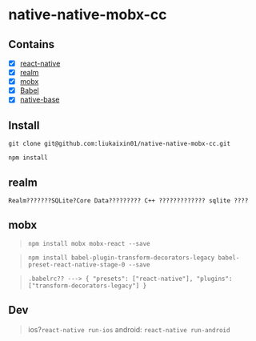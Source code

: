 # native-native-mobx-cc

## Contains

- [x] [react-native](http://reactnative.cn/)
- [x] [realm](https://realm.io)
- [x] [mobx](https://mobx.js.org/)
- [x] [Babel](https://babeljs.io/)
- [x] [native-base](http://nativebase.io/)

## Install

`git clone git@github.com:liukaixin01/native-native-mobx-cc.git`

`npm install`

## realm

	Realm???????SQLite?Core Data????????? C++ ????????????? sqlite ????

## mobx

>    `npm install mobx mobx-react --save`

>	`npm install babel-plugin-transform-decorators-legacy babel-preset-react-native-stage-0 --save`

>	`.babelrc?? ---> {
>		"presets": ["react-native"],
>		"plugins": ["transform-decorators-legacy"]
>		}`

## Dev

> ios?`react-native run-ios`
> android: `react-native run-android`

